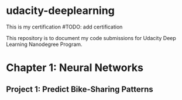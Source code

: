 # udacity-deeplearning
This is my certification #TODO: add certification

This repository is to document my code submissions for Udacity Deep Learning Nanodegree Program.

# Chapter 1: Neural Networks
## Project 1: Predict Bike-Sharing Patterns

